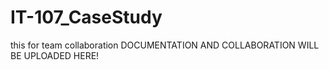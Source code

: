# IT-107_CaseStudy
this for team collaboration
DOCUMENTATION AND COLLABORATION WILL BE UPLOADED HERE!
